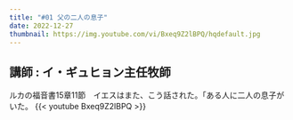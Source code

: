 ```yaml
---
title: "#01 父の二人の息子"
date: 2022-12-27
thumbnail: https://img.youtube.com/vi/Bxeq9Z2lBPQ/hqdefault.jpg
---
```

講師 : イ・ギュヒョン主任牧師
---
<!--more-->
ルカの福音書15章11節　イエスはまた、こう話された。「ある人に二人の息子がいた。
{{< youtube Bxeq9Z2lBPQ >}}
